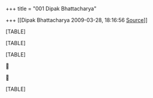+++
title = "001 Dipak Bhattacharya"

+++
[[Dipak Bhattacharya	2009-03-28, 18:16:56 [Source](https://groups.google.com/g/bvparishat/c/ndM3ri0Fp48)]]



[TABLE]

[TABLE]

[TABLE]





[TABLE]

